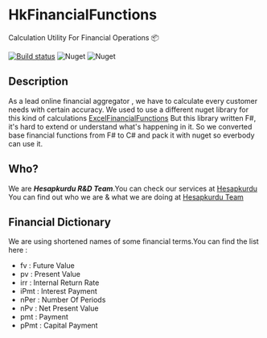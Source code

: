 HkFinancialFunctions 
===
Calculation Utility For Financial Operations :package:

[![Build status](https://ci.appveyor.com/api/projects/status/kso6tmjv4oamwjmd?svg=true)](https://ci.appveyor.com/project/senvardarsemih/hk-financial-functions)
![Nuget](https://img.shields.io/nuget/v/HkFinancialFunctions.svg?style=flat-square)
![Nuget](https://img.shields.io/nuget/dt/HkFinancialFunctions.svg)

## Description
As a lead online financial aggregator , we have to calculate every customer needs with certain accuracy.
We used to use a different nuget library for this kind of calculations [ExcelFinancialFunctions](https://www.nuget.org/packages/ExcelFinancialFunctions/)
But this library written F#, it's hard to extend or understand what's happening in it.
So we converted base financial functions from F# to C# and pack it with nuget so everbody can use it.

## Who?
We are **_Hesapkurdu R&D Team_**.You can check our services at [Hesapkurdu](https://www.hesapkurdu.com/) 
You can find out who we are & what we are doing at [Hesapkurdu Team](https://github.com/orgs/Hesapkurdu/teams/hesapkurdu)

## Financial Dictionary 
We are using shortened names of some financial terms.You can find the list here :

* fv : Future Value
* pv : Present Value
* irr : Internal Return Rate
* iPmt : Interest Payment
* nPer : Number Of Periods
* nPv : Net Present Value
* pmt : Payment
* pPmt : Capital Payment
